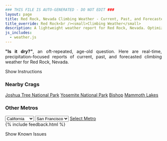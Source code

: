 ```yaml
---
### THIS FILE IS AUTO-GENERATED - DO NOT EDIT ###
layout: page
title: Red Rock, Nevada Climbing Weather - Current, Past, and Forecasted Report
title_override: Red Rock<br /><small>Climbing Weather</small>
description: A lightweight weather report for Red Rock, Nevada. Optimized for slow internet connections.
js_includes:
  - weather.js
---
```


<section class="measure center lh-copy f5-ns f6 ph2 mv4" style="text-align: justify;">
<strong>"Is it dry?"</strong>, an oft-repeated, age-old question. Here are real-time,
precipitation-focused reports of current, past, and forecasted climbing weather for Red Rock, Nevada.
</section>

<p id="settings-toggle" class="mw5 b center tc hover-light-red black-70 pointer">Show Instructions</p>
<section id="settings" class="overflow-hidden" style="display:none;">
    <div class="mv2 ph2 center">
        <div class="fn f6 tc pv2">
            <p class="measure lh-copy center"><strong>Show/hide hourly forecasts</strong> by clicking the desired day.</p>
            <hr class="mw5 p0 mv2 o-60 b0 bt b--light-red light-red bg-light-red">
            <p class="measure lh-copy center"><strong>Current and Past conditions</strong> are measured by the nearest weather station. <strong>Forecast conditions</strong> are calculated and polled separately.</p>
            <hr class="mw5 p0 mv2 o-60 b0 bt b--light-red light-red bg-light-red">
            <p class="measure lh-copy center"><strong>Having issues?</strong> Try <a id="clear-cache" class="no-underline relative fancy-link light-red hover-light-red" href="#">clearing the local cache</a>.</p>
            <hr class="mw5 p0 mv2 o-60 b0 bt b--light-red light-red bg-light-red">
            <p class="measure lh-copy center">Weather data sourced from <a class="no-underline fancy-link relative light-red" target="_blank" href="https://www.weather.gov/documentation/services-web-api">weather.gov</a>.</p>
        </div>
    </div>
</section>
<section id="weather" data-crag="red-rock-nevada" class="mv4-ns mv3 ph2 center"></section>
<section id="nearby" class="tc lh-copy">
  <h3>Nearby Crags</h3>
<a class="nowrap no-underline fancy-link relative light-red mh3" href="/crags/joshua-tree-national-park-california-weather.html">Joshua Tree National Park</a>
<a class="nowrap no-underline fancy-link relative light-red mh3" href="/crags/yosemite-national-park-california-weather.html">Yosemite National Park</a>
<a class="nowrap no-underline fancy-link relative light-red mh3" href="/crags/bishop-california-weather.html">Bishop</a>
<a class="nowrap no-underline fancy-link relative light-red mh3" href="/crags/mammoth-lakes-california-weather.html">Mammoth Lakes</a>
</section>
<section id="nearby" class="tc lh-copy">
  <h3>Other Metros</h3>
  <select class="ma1 bg-near-white pa2" id="stateSel">
    <option value="Texas">Texas</option>
    <option value="Washington">Washington</option>
    <option value="Colorado">Colorado</option>
    <option value="Tennessee">Tennessee</option>
    <option value="Utah">Utah</option>
    <option value="California" selected>California</option>
  </select>
  <select class="ma1 bg-near-white pa2" id="citySel">
    <option value="San Francisco" selected>San Francisco</option>
    <option value="Los Angeles">Los Angeles</option>
  </select>
  <a id="selectMetro" class="f6 link dim ph3 pv2 ma1 dib white bg-light-red" href="/crags/san-francisco-california-weather.html">Select Metro</a>
  <script>
    var states = [];
    states["Texas"] = "Austin"
    states["Washington"] = "Seattle"
    states["Colorado"] = "Denver"
    states["Tennessee"] = "Nashville"
    states["Utah"] = "Salt Lake City"
    states["California"] = "San Francisco|Los Angeles"
  </script>
</section>
{% include feedback.html %}
<p id="issues-toggle" class="mw5 b center tc hover-light-red black-70 pointer">Show Known Issues</p>
<section id="issues" class="overflow-hidden tc f6">
</section>

<script>
  var weekly_VEF_111_97 = {"updated":"2022-03-09T20:44:38+00:00","units":"us","forecastGenerator":"BaselineForecastGenerator","generatedAt":"2022-03-10T08:38:06+00:00","updateTime":"2022-03-09T20:44:38+00:00","validTimes":"2022-03-09T14:00:00+00:00/P8DT6H","elevation":{"unitCode":"wmoUnit:m","value":1157.9352},"periods":[{"number":1,"name":"Overnight","startTime":"2022-03-10T00:00:00-08:00","endTime":"2022-03-10T06:00:00-08:00","isDaytime":false,"temperature":36,"temperatureUnit":"F","temperatureTrend":"rising","windSpeed":"9 mph","windDirection":"NW","icon":"https://api.weather.gov/icons/land/night/snow,20?size=medium","shortForecast":"Slight Chance Rain And Snow Showers","detailedForecast":"A slight chance of rain and snow showers after 4am. Partly cloudy. Low around 36, with temperatures rising to around 39 overnight. Northwest wind around 9 mph. Chance of precipitation is 20%."},{"number":2,"name":"Thursday","startTime":"2022-03-10T06:00:00-08:00","endTime":"2022-03-10T18:00:00-08:00","isDaytime":true,"temperature":50,"temperatureUnit":"F","temperatureTrend":"falling","windSpeed":"9 to 23 mph","windDirection":"NNW","icon":"https://api.weather.gov/icons/land/day/snow,20/wind_sct?size=medium","shortForecast":"Slight Chance Rain And Snow Showers then Mostly Sunny","detailedForecast":"A slight chance of rain and snow showers before 9am. Mostly sunny. High near 50, with temperatures falling to around 44 in the afternoon. North northwest wind 9 to 23 mph, with gusts as high as 35 mph. Chance of precipitation is 20%."},{"number":3,"name":"Thursday Night","startTime":"2022-03-10T18:00:00-08:00","endTime":"2022-03-11T06:00:00-08:00","isDaytime":false,"temperature":29,"temperatureUnit":"F","temperatureTrend":null,"windSpeed":"13 to 21 mph","windDirection":"N","icon":"https://api.weather.gov/icons/land/night/wind_few?size=medium","shortForecast":"Mostly Clear","detailedForecast":"Mostly clear, with a low around 29. North wind 13 to 21 mph, with gusts as high as 31 mph."},{"number":4,"name":"Friday","startTime":"2022-03-11T06:00:00-08:00","endTime":"2022-03-11T18:00:00-08:00","isDaytime":true,"temperature":58,"temperatureUnit":"F","temperatureTrend":null,"windSpeed":"6 to 9 mph","windDirection":"NE","icon":"https://api.weather.gov/icons/land/day/skc?size=medium","shortForecast":"Sunny","detailedForecast":"Sunny, with a high near 58. Northeast wind 6 to 9 mph."},{"number":5,"name":"Friday Night","startTime":"2022-03-11T18:00:00-08:00","endTime":"2022-03-12T06:00:00-08:00","isDaytime":false,"temperature":36,"temperatureUnit":"F","temperatureTrend":null,"windSpeed":"7 mph","windDirection":"N","icon":"https://api.weather.gov/icons/land/night/skc?size=medium","shortForecast":"Clear","detailedForecast":"Clear, with a low around 36. North wind around 7 mph."},{"number":6,"name":"Saturday","startTime":"2022-03-12T06:00:00-08:00","endTime":"2022-03-12T18:00:00-08:00","isDaytime":true,"temperature":65,"temperatureUnit":"F","temperatureTrend":null,"windSpeed":"8 mph","windDirection":"ESE","icon":"https://api.weather.gov/icons/land/day/few?size=medium","shortForecast":"Sunny","detailedForecast":"Sunny, with a high near 65."},{"number":7,"name":"Saturday Night","startTime":"2022-03-12T18:00:00-08:00","endTime":"2022-03-13T06:00:00-07:00","isDaytime":false,"temperature":40,"temperatureUnit":"F","temperatureTrend":null,"windSpeed":"7 mph","windDirection":"WSW","icon":"https://api.weather.gov/icons/land/night/few?size=medium","shortForecast":"Mostly Clear","detailedForecast":"Mostly clear, with a low around 40."},{"number":8,"name":"Sunday","startTime":"2022-03-13T06:00:00-07:00","endTime":"2022-03-13T18:00:00-07:00","isDaytime":true,"temperature":69,"temperatureUnit":"F","temperatureTrend":null,"windSpeed":"6 to 10 mph","windDirection":"WSW","icon":"https://api.weather.gov/icons/land/day/few?size=medium","shortForecast":"Sunny","detailedForecast":"Sunny, with a high near 69."},{"number":9,"name":"Sunday Night","startTime":"2022-03-13T18:00:00-07:00","endTime":"2022-03-14T06:00:00-07:00","isDaytime":false,"temperature":43,"temperatureUnit":"F","temperatureTrend":null,"windSpeed":"7 to 10 mph","windDirection":"NW","icon":"https://api.weather.gov/icons/land/night/few?size=medium","shortForecast":"Mostly Clear","detailedForecast":"Mostly clear, with a low around 43."},{"number":10,"name":"Monday","startTime":"2022-03-14T06:00:00-07:00","endTime":"2022-03-14T18:00:00-07:00","isDaytime":true,"temperature":71,"temperatureUnit":"F","temperatureTrend":null,"windSpeed":"6 to 9 mph","windDirection":"E","icon":"https://api.weather.gov/icons/land/day/few?size=medium","shortForecast":"Sunny","detailedForecast":"Sunny, with a high near 71."},{"number":11,"name":"Monday Night","startTime":"2022-03-14T18:00:00-07:00","endTime":"2022-03-15T06:00:00-07:00","isDaytime":false,"temperature":46,"temperatureUnit":"F","temperatureTrend":null,"windSpeed":"8 mph","windDirection":"SW","icon":"https://api.weather.gov/icons/land/night/few?size=medium","shortForecast":"Mostly Clear","detailedForecast":"Mostly clear, with a low around 46."},{"number":12,"name":"Tuesday","startTime":"2022-03-15T06:00:00-07:00","endTime":"2022-03-15T18:00:00-07:00","isDaytime":true,"temperature":74,"temperatureUnit":"F","temperatureTrend":null,"windSpeed":"8 to 15 mph","windDirection":"SSW","icon":"https://api.weather.gov/icons/land/day/sct?size=medium","shortForecast":"Mostly Sunny","detailedForecast":"Mostly sunny, with a high near 74."},{"number":13,"name":"Tuesday Night","startTime":"2022-03-15T18:00:00-07:00","endTime":"2022-03-16T06:00:00-07:00","isDaytime":false,"temperature":47,"temperatureUnit":"F","temperatureTrend":null,"windSpeed":"12 to 15 mph","windDirection":"W","icon":"https://api.weather.gov/icons/land/night/sct?size=medium","shortForecast":"Partly Cloudy","detailedForecast":"Partly cloudy, with a low around 47."},{"number":14,"name":"Wednesday","startTime":"2022-03-16T06:00:00-07:00","endTime":"2022-03-16T18:00:00-07:00","isDaytime":true,"temperature":66,"temperatureUnit":"F","temperatureTrend":null,"windSpeed":"12 to 15 mph","windDirection":"NNW","icon":"https://api.weather.gov/icons/land/day/sct?size=medium","shortForecast":"Mostly Sunny","detailedForecast":"Mostly sunny, with a high near 66."}]}
  var hourly_VEF_111_97 = {"@context":["https://geojson.org/geojson-ld/geojson-context.jsonld",{"@version":"1.1","wx":"https://api.weather.gov/ontology#","geo":"http://www.opengis.net/ont/geosparql#","unit":"http://codes.wmo.int/common/unit/","@vocab":"https://api.weather.gov/ontology#"}],"type":"Feature","geometry":{"type":"Polygon","coordinates":[[[-115.4470583,36.1448651],[-115.4428925,36.1227241],[-115.4154787,36.1260863],[-115.4196391,36.1482276],[-115.4470583,36.1448651]]]},"properties":{"updated":"2022-03-09T20:44:38+00:00","units":"us","forecastGenerator":"HourlyForecastGenerator","generatedAt":"2022-03-10T08:38:07+00:00","updateTime":"2022-03-09T20:44:38+00:00","validTimes":"2022-03-09T14:00:00+00:00/P8DT6H","elevation":{"unitCode":"wmoUnit:m","value":1157.9352},"periods":[{"number":1,"name":"","startTime":"2022-03-10T00:00:00-08:00","endTime":"2022-03-10T01:00:00-08:00","isDaytime":false,"temperature":45,"temperatureUnit":"F","temperatureTrend":null,"windSpeed":"9 mph","windDirection":"NNW","icon":"https://api.weather.gov/icons/land/night/sct?size=small","shortForecast":"Partly Cloudy","detailedForecast":""},{"number":2,"name":"","startTime":"2022-03-10T01:00:00-08:00","endTime":"2022-03-10T02:00:00-08:00","isDaytime":false,"temperature":43,"temperatureUnit":"F","temperatureTrend":null,"windSpeed":"7 mph","windDirection":"WNW","icon":"https://api.weather.gov/icons/land/night/sct?size=small","shortForecast":"Partly Cloudy","detailedForecast":""},{"number":3,"name":"","startTime":"2022-03-10T02:00:00-08:00","endTime":"2022-03-10T03:00:00-08:00","isDaytime":false,"temperature":41,"temperatureUnit":"F","temperatureTrend":null,"windSpeed":"8 mph","windDirection":"W","icon":"https://api.weather.gov/icons/land/night/sct?size=small","shortForecast":"Partly Cloudy","detailedForecast":""},{"number":4,"name":"","startTime":"2022-03-10T03:00:00-08:00","endTime":"2022-03-10T04:00:00-08:00","isDaytime":false,"temperature":41,"temperatureUnit":"F","temperatureTrend":null,"windSpeed":"8 mph","windDirection":"WNW","icon":"https://api.weather.gov/icons/land/night/sct?size=small","shortForecast":"Partly Cloudy","detailedForecast":""},{"number":5,"name":"","startTime":"2022-03-10T04:00:00-08:00","endTime":"2022-03-10T05:00:00-08:00","isDaytime":false,"temperature":39,"temperatureUnit":"F","temperatureTrend":null,"windSpeed":"8 mph","windDirection":"NNW","icon":"https://api.weather.gov/icons/land/night/snow,20?size=small","shortForecast":"Slight Chance Rain And Snow Showers","detailedForecast":""},{"number":6,"name":"","startTime":"2022-03-10T05:00:00-08:00","endTime":"2022-03-10T06:00:00-08:00","isDaytime":false,"temperature":39,"temperatureUnit":"F","temperatureTrend":null,"windSpeed":"9 mph","windDirection":"NNW","icon":"https://api.weather.gov/icons/land/night/snow,20?size=small","shortForecast":"Slight Chance Rain And Snow Showers","detailedForecast":""},{"number":7,"name":"","startTime":"2022-03-10T06:00:00-08:00","endTime":"2022-03-10T07:00:00-08:00","isDaytime":true,"temperature":38,"temperatureUnit":"F","temperatureTrend":null,"windSpeed":"9 mph","windDirection":"N","icon":"https://api.weather.gov/icons/land/day/snow,20?size=small","shortForecast":"Slight Chance Rain And Snow Showers","detailedForecast":""},{"number":8,"name":"","startTime":"2022-03-10T07:00:00-08:00","endTime":"2022-03-10T08:00:00-08:00","isDaytime":true,"temperature":39,"temperatureUnit":"F","temperatureTrend":null,"windSpeed":"15 mph","windDirection":"NNW","icon":"https://api.weather.gov/icons/land/day/snow?size=small","shortForecast":"Slight Chance Snow Showers","detailedForecast":""},{"number":9,"name":"","startTime":"2022-03-10T08:00:00-08:00","endTime":"2022-03-10T09:00:00-08:00","isDaytime":true,"temperature":45,"temperatureUnit":"F","temperatureTrend":null,"windSpeed":"15 mph","windDirection":"NW","icon":"https://api.weather.gov/icons/land/day/snow?size=small","shortForecast":"Slight Chance Snow Showers","detailedForecast":""},{"number":10,"name":"","startTime":"2022-03-10T09:00:00-08:00","endTime":"2022-03-10T10:00:00-08:00","isDaytime":true,"temperature":48,"temperatureUnit":"F","temperatureTrend":null,"windSpeed":"22 mph","windDirection":"NNW","icon":"https://api.weather.gov/icons/land/day/wind_sct?size=small","shortForecast":"Mostly Sunny","detailedForecast":""},{"number":11,"name":"","startTime":"2022-03-10T10:00:00-08:00","endTime":"2022-03-10T11:00:00-08:00","isDaytime":true,"temperature":46,"temperatureUnit":"F","temperatureTrend":null,"windSpeed":"23 mph","windDirection":"N","icon":"https://api.weather.gov/icons/land/day/wind_sct?size=small","shortForecast":"Mostly Sunny","detailedForecast":""},{"number":12,"name":"","startTime":"2022-03-10T11:00:00-08:00","endTime":"2022-03-10T12:00:00-08:00","isDaytime":true,"temperature":48,"temperatureUnit":"F","temperatureTrend":null,"windSpeed":"22 mph","windDirection":"N","icon":"https://api.weather.gov/icons/land/day/wind_sct?size=small","shortForecast":"Mostly Sunny","detailedForecast":""},{"number":13,"name":"","startTime":"2022-03-10T12:00:00-08:00","endTime":"2022-03-10T13:00:00-08:00","isDaytime":true,"temperature":48,"temperatureUnit":"F","temperatureTrend":null,"windSpeed":"23 mph","windDirection":"N","icon":"https://api.weather.gov/icons/land/day/wind_sct?size=small","shortForecast":"Mostly Sunny","detailedForecast":""},{"number":14,"name":"","startTime":"2022-03-10T13:00:00-08:00","endTime":"2022-03-10T14:00:00-08:00","isDaytime":true,"temperature":47,"temperatureUnit":"F","temperatureTrend":null,"windSpeed":"22 mph","windDirection":"N","icon":"https://api.weather.gov/icons/land/day/wind_few?size=small","shortForecast":"Sunny","detailedForecast":""},{"number":15,"name":"","startTime":"2022-03-10T14:00:00-08:00","endTime":"2022-03-10T15:00:00-08:00","isDaytime":true,"temperature":48,"temperatureUnit":"F","temperatureTrend":null,"windSpeed":"22 mph","windDirection":"N","icon":"https://api.weather.gov/icons/land/day/wind_few?size=small","shortForecast":"Sunny","detailedForecast":""},{"number":16,"name":"","startTime":"2022-03-10T15:00:00-08:00","endTime":"2022-03-10T16:00:00-08:00","isDaytime":true,"temperature":47,"temperatureUnit":"F","temperatureTrend":null,"windSpeed":"22 mph","windDirection":"N","icon":"https://api.weather.gov/icons/land/day/wind_few?size=small","shortForecast":"Sunny","detailedForecast":""},{"number":17,"name":"","startTime":"2022-03-10T16:00:00-08:00","endTime":"2022-03-10T17:00:00-08:00","isDaytime":true,"temperature":46,"temperatureUnit":"F","temperatureTrend":null,"windSpeed":"23 mph","windDirection":"N","icon":"https://api.weather.gov/icons/land/day/wind_few?size=small","shortForecast":"Sunny","detailedForecast":""},{"number":18,"name":"","startTime":"2022-03-10T17:00:00-08:00","endTime":"2022-03-10T18:00:00-08:00","isDaytime":true,"temperature":44,"temperatureUnit":"F","temperatureTrend":null,"windSpeed":"22 mph","windDirection":"N","icon":"https://api.weather.gov/icons/land/day/wind_few?size=small","shortForecast":"Sunny","detailedForecast":""},{"number":19,"name":"","startTime":"2022-03-10T18:00:00-08:00","endTime":"2022-03-10T19:00:00-08:00","isDaytime":false,"temperature":39,"temperatureUnit":"F","temperatureTrend":null,"windSpeed":"21 mph","windDirection":"N","icon":"https://api.weather.gov/icons/land/night/wind_few?size=small","shortForecast":"Mostly Clear","detailedForecast":""},{"number":20,"name":"","startTime":"2022-03-10T19:00:00-08:00","endTime":"2022-03-10T20:00:00-08:00","isDaytime":false,"temperature":37,"temperatureUnit":"F","temperatureTrend":null,"windSpeed":"20 mph","windDirection":"N","icon":"https://api.weather.gov/icons/land/night/few?size=small","shortForecast":"Mostly Clear","detailedForecast":""},{"number":21,"name":"","startTime":"2022-03-10T20:00:00-08:00","endTime":"2022-03-10T21:00:00-08:00","isDaytime":false,"temperature":36,"temperatureUnit":"F","temperatureTrend":null,"windSpeed":"18 mph","windDirection":"N","icon":"https://api.weather.gov/icons/land/night/few?size=small","shortForecast":"Mostly Clear","detailedForecast":""},{"number":22,"name":"","startTime":"2022-03-10T21:00:00-08:00","endTime":"2022-03-10T22:00:00-08:00","isDaytime":false,"temperature":35,"temperatureUnit":"F","temperatureTrend":null,"windSpeed":"17 mph","windDirection":"N","icon":"https://api.weather.gov/icons/land/night/skc?size=small","shortForecast":"Clear","detailedForecast":""},{"number":23,"name":"","startTime":"2022-03-10T22:00:00-08:00","endTime":"2022-03-10T23:00:00-08:00","isDaytime":false,"temperature":34,"temperatureUnit":"F","temperatureTrend":null,"windSpeed":"16 mph","windDirection":"N","icon":"https://api.weather.gov/icons/land/night/skc?size=small","shortForecast":"Clear","detailedForecast":""},{"number":24,"name":"","startTime":"2022-03-10T23:00:00-08:00","endTime":"2022-03-11T00:00:00-08:00","isDaytime":false,"temperature":33,"temperatureUnit":"F","temperatureTrend":null,"windSpeed":"15 mph","windDirection":"N","icon":"https://api.weather.gov/icons/land/night/skc?size=small","shortForecast":"Clear","detailedForecast":""},{"number":25,"name":"","startTime":"2022-03-11T00:00:00-08:00","endTime":"2022-03-11T01:00:00-08:00","isDaytime":false,"temperature":33,"temperatureUnit":"F","temperatureTrend":null,"windSpeed":"14 mph","windDirection":"N","icon":"https://api.weather.gov/icons/land/night/skc?size=small","shortForecast":"Clear","detailedForecast":""},{"number":26,"name":"","startTime":"2022-03-11T01:00:00-08:00","endTime":"2022-03-11T02:00:00-08:00","isDaytime":false,"temperature":32,"temperatureUnit":"F","temperatureTrend":null,"windSpeed":"14 mph","windDirection":"N","icon":"https://api.weather.gov/icons/land/night/skc?size=small","shortForecast":"Clear","detailedForecast":""},{"number":27,"name":"","startTime":"2022-03-11T02:00:00-08:00","endTime":"2022-03-11T03:00:00-08:00","isDaytime":false,"temperature":31,"temperatureUnit":"F","temperatureTrend":null,"windSpeed":"15 mph","windDirection":"N","icon":"https://api.weather.gov/icons/land/night/skc?size=small","shortForecast":"Clear","detailedForecast":""},{"number":28,"name":"","startTime":"2022-03-11T03:00:00-08:00","endTime":"2022-03-11T04:00:00-08:00","isDaytime":false,"temperature":31,"temperatureUnit":"F","temperatureTrend":null,"windSpeed":"16 mph","windDirection":"N","icon":"https://api.weather.gov/icons/land/night/skc?size=small","shortForecast":"Clear","detailedForecast":""},{"number":29,"name":"","startTime":"2022-03-11T04:00:00-08:00","endTime":"2022-03-11T05:00:00-08:00","isDaytime":false,"temperature":31,"temperatureUnit":"F","temperatureTrend":null,"windSpeed":"16 mph","windDirection":"N","icon":"https://api.weather.gov/icons/land/night/few?size=small","shortForecast":"Mostly Clear","detailedForecast":""},{"number":30,"name":"","startTime":"2022-03-11T05:00:00-08:00","endTime":"2022-03-11T06:00:00-08:00","isDaytime":false,"temperature":30,"temperatureUnit":"F","temperatureTrend":null,"windSpeed":"13 mph","windDirection":"N","icon":"https://api.weather.gov/icons/land/night/skc?size=small","shortForecast":"Clear","detailedForecast":""},{"number":31,"name":"","startTime":"2022-03-11T06:00:00-08:00","endTime":"2022-03-11T07:00:00-08:00","isDaytime":true,"temperature":30,"temperatureUnit":"F","temperatureTrend":null,"windSpeed":"9 mph","windDirection":"NNE","icon":"https://api.weather.gov/icons/land/day/skc?size=small","shortForecast":"Sunny","detailedForecast":""},{"number":32,"name":"","startTime":"2022-03-11T07:00:00-08:00","endTime":"2022-03-11T08:00:00-08:00","isDaytime":true,"temperature":32,"temperatureUnit":"F","temperatureTrend":null,"windSpeed":"6 mph","windDirection":"NNE","icon":"https://api.weather.gov/icons/land/day/skc?size=small","shortForecast":"Sunny","detailedForecast":""},{"number":33,"name":"","startTime":"2022-03-11T08:00:00-08:00","endTime":"2022-03-11T09:00:00-08:00","isDaytime":true,"temperature":37,"temperatureUnit":"F","temperatureTrend":null,"windSpeed":"6 mph","windDirection":"NNE","icon":"https://api.weather.gov/icons/land/day/skc?size=small","shortForecast":"Sunny","detailedForecast":""},{"number":34,"name":"","startTime":"2022-03-11T09:00:00-08:00","endTime":"2022-03-11T10:00:00-08:00","isDaytime":true,"temperature":43,"temperatureUnit":"F","temperatureTrend":null,"windSpeed":"7 mph","windDirection":"NE","icon":"https://api.weather.gov/icons/land/day/skc?size=small","shortForecast":"Sunny","detailedForecast":""},{"number":35,"name":"","startTime":"2022-03-11T10:00:00-08:00","endTime":"2022-03-11T11:00:00-08:00","isDaytime":true,"temperature":49,"temperatureUnit":"F","temperatureTrend":null,"windSpeed":"8 mph","windDirection":"NE","icon":"https://api.weather.gov/icons/land/day/skc?size=small","shortForecast":"Sunny","detailedForecast":""},{"number":36,"name":"","startTime":"2022-03-11T11:00:00-08:00","endTime":"2022-03-11T12:00:00-08:00","isDaytime":true,"temperature":52,"temperatureUnit":"F","temperatureTrend":null,"windSpeed":"9 mph","windDirection":"NE","icon":"https://api.weather.gov/icons/land/day/skc?size=small","shortForecast":"Sunny","detailedForecast":""},{"number":37,"name":"","startTime":"2022-03-11T12:00:00-08:00","endTime":"2022-03-11T13:00:00-08:00","isDaytime":true,"temperature":54,"temperatureUnit":"F","temperatureTrend":null,"windSpeed":"9 mph","windDirection":"NE","icon":"https://api.weather.gov/icons/land/day/skc?size=small","shortForecast":"Sunny","detailedForecast":""},{"number":38,"name":"","startTime":"2022-03-11T13:00:00-08:00","endTime":"2022-03-11T14:00:00-08:00","isDaytime":true,"temperature":55,"temperatureUnit":"F","temperatureTrend":null,"windSpeed":"9 mph","windDirection":"NE","icon":"https://api.weather.gov/icons/land/day/skc?size=small","shortForecast":"Sunny","detailedForecast":""},{"number":39,"name":"","startTime":"2022-03-11T14:00:00-08:00","endTime":"2022-03-11T15:00:00-08:00","isDaytime":true,"temperature":57,"temperatureUnit":"F","temperatureTrend":null,"windSpeed":"8 mph","windDirection":"NE","icon":"https://api.weather.gov/icons/land/day/skc?size=small","shortForecast":"Sunny","detailedForecast":""},{"number":40,"name":"","startTime":"2022-03-11T15:00:00-08:00","endTime":"2022-03-11T16:00:00-08:00","isDaytime":true,"temperature":58,"temperatureUnit":"F","temperatureTrend":null,"windSpeed":"8 mph","windDirection":"NE","icon":"https://api.weather.gov/icons/land/day/skc?size=small","shortForecast":"Sunny","detailedForecast":""},{"number":41,"name":"","startTime":"2022-03-11T16:00:00-08:00","endTime":"2022-03-11T17:00:00-08:00","isDaytime":true,"temperature":57,"temperatureUnit":"F","temperatureTrend":null,"windSpeed":"7 mph","windDirection":"NE","icon":"https://api.weather.gov/icons/land/day/skc?size=small","shortForecast":"Sunny","detailedForecast":""},{"number":42,"name":"","startTime":"2022-03-11T17:00:00-08:00","endTime":"2022-03-11T18:00:00-08:00","isDaytime":true,"temperature":54,"temperatureUnit":"F","temperatureTrend":null,"windSpeed":"7 mph","windDirection":"NE","icon":"https://api.weather.gov/icons/land/day/skc?size=small","shortForecast":"Sunny","detailedForecast":""},{"number":43,"name":"","startTime":"2022-03-11T18:00:00-08:00","endTime":"2022-03-11T19:00:00-08:00","isDaytime":false,"temperature":49,"temperatureUnit":"F","temperatureTrend":null,"windSpeed":"7 mph","windDirection":"NNE","icon":"https://api.weather.gov/icons/land/night/skc?size=small","shortForecast":"Clear","detailedForecast":""},{"number":44,"name":"","startTime":"2022-03-11T19:00:00-08:00","endTime":"2022-03-11T20:00:00-08:00","isDaytime":false,"temperature":45,"temperatureUnit":"F","temperatureTrend":null,"windSpeed":"7 mph","windDirection":"N","icon":"https://api.weather.gov/icons/land/night/skc?size=small","shortForecast":"Clear","detailedForecast":""},{"number":45,"name":"","startTime":"2022-03-11T20:00:00-08:00","endTime":"2022-03-11T21:00:00-08:00","isDaytime":false,"temperature":43,"temperatureUnit":"F","temperatureTrend":null,"windSpeed":"7 mph","windDirection":"N","icon":"https://api.weather.gov/icons/land/night/skc?size=small","shortForecast":"Clear","detailedForecast":""},{"number":46,"name":"","startTime":"2022-03-11T21:00:00-08:00","endTime":"2022-03-11T22:00:00-08:00","isDaytime":false,"temperature":42,"temperatureUnit":"F","temperatureTrend":null,"windSpeed":"7 mph","windDirection":"NNW","icon":"https://api.weather.gov/icons/land/night/skc?size=small","shortForecast":"Clear","detailedForecast":""},{"number":47,"name":"","startTime":"2022-03-11T22:00:00-08:00","endTime":"2022-03-11T23:00:00-08:00","isDaytime":false,"temperature":42,"temperatureUnit":"F","temperatureTrend":null,"windSpeed":"7 mph","windDirection":"NNW","icon":"https://api.weather.gov/icons/land/night/skc?size=small","shortForecast":"Clear","detailedForecast":""},{"number":48,"name":"","startTime":"2022-03-11T23:00:00-08:00","endTime":"2022-03-12T00:00:00-08:00","isDaytime":false,"temperature":41,"temperatureUnit":"F","temperatureTrend":null,"windSpeed":"7 mph","windDirection":"NNW","icon":"https://api.weather.gov/icons/land/night/skc?size=small","shortForecast":"Clear","detailedForecast":""},{"number":49,"name":"","startTime":"2022-03-12T00:00:00-08:00","endTime":"2022-03-12T01:00:00-08:00","isDaytime":false,"temperature":41,"temperatureUnit":"F","temperatureTrend":null,"windSpeed":"7 mph","windDirection":"NNW","icon":"https://api.weather.gov/icons/land/night/skc?size=small","shortForecast":"Clear","detailedForecast":""},{"number":50,"name":"","startTime":"2022-03-12T01:00:00-08:00","endTime":"2022-03-12T02:00:00-08:00","isDaytime":false,"temperature":40,"temperatureUnit":"F","temperatureTrend":null,"windSpeed":"7 mph","windDirection":"NNW","icon":"https://api.weather.gov/icons/land/night/skc?size=small","shortForecast":"Clear","detailedForecast":""},{"number":51,"name":"","startTime":"2022-03-12T02:00:00-08:00","endTime":"2022-03-12T03:00:00-08:00","isDaytime":false,"temperature":39,"temperatureUnit":"F","temperatureTrend":null,"windSpeed":"7 mph","windDirection":"NNW","icon":"https://api.weather.gov/icons/land/night/skc?size=small","shortForecast":"Clear","detailedForecast":""},{"number":52,"name":"","startTime":"2022-03-12T03:00:00-08:00","endTime":"2022-03-12T04:00:00-08:00","isDaytime":false,"temperature":38,"temperatureUnit":"F","temperatureTrend":null,"windSpeed":"6 mph","windDirection":"NNW","icon":"https://api.weather.gov/icons/land/night/skc?size=small","shortForecast":"Clear","detailedForecast":""},{"number":53,"name":"","startTime":"2022-03-12T04:00:00-08:00","endTime":"2022-03-12T05:00:00-08:00","isDaytime":false,"temperature":38,"temperatureUnit":"F","temperatureTrend":null,"windSpeed":"6 mph","windDirection":"NNW","icon":"https://api.weather.gov/icons/land/night/skc?size=small","shortForecast":"Clear","detailedForecast":""},{"number":54,"name":"","startTime":"2022-03-12T05:00:00-08:00","endTime":"2022-03-12T06:00:00-08:00","isDaytime":false,"temperature":38,"temperatureUnit":"F","temperatureTrend":null,"windSpeed":"6 mph","windDirection":"NNW","icon":"https://api.weather.gov/icons/land/night/few?size=small","shortForecast":"Mostly Clear","detailedForecast":""},{"number":55,"name":"","startTime":"2022-03-12T06:00:00-08:00","endTime":"2022-03-12T07:00:00-08:00","isDaytime":true,"temperature":38,"temperatureUnit":"F","temperatureTrend":null,"windSpeed":"6 mph","windDirection":"N","icon":"https://api.weather.gov/icons/land/day/few?size=small","shortForecast":"Sunny","detailedForecast":""},{"number":56,"name":"","startTime":"2022-03-12T07:00:00-08:00","endTime":"2022-03-12T08:00:00-08:00","isDaytime":true,"temperature":40,"temperatureUnit":"F","temperatureTrend":null,"windSpeed":"6 mph","windDirection":"N","icon":"https://api.weather.gov/icons/land/day/few?size=small","shortForecast":"Sunny","detailedForecast":""},{"number":57,"name":"","startTime":"2022-03-12T08:00:00-08:00","endTime":"2022-03-12T09:00:00-08:00","isDaytime":true,"temperature":45,"temperatureUnit":"F","temperatureTrend":null,"windSpeed":"7 mph","windDirection":"NNE","icon":"https://api.weather.gov/icons/land/day/few?size=small","shortForecast":"Sunny","detailedForecast":""},{"number":58,"name":"","startTime":"2022-03-12T09:00:00-08:00","endTime":"2022-03-12T10:00:00-08:00","isDaytime":true,"temperature":51,"temperatureUnit":"F","temperatureTrend":null,"windSpeed":"7 mph","windDirection":"ENE","icon":"https://api.weather.gov/icons/land/day/few?size=small","shortForecast":"Sunny","detailedForecast":""},{"number":59,"name":"","startTime":"2022-03-12T10:00:00-08:00","endTime":"2022-03-12T11:00:00-08:00","isDaytime":true,"temperature":57,"temperatureUnit":"F","temperatureTrend":null,"windSpeed":"8 mph","windDirection":"E","icon":"https://api.weather.gov/icons/land/day/skc?size=small","shortForecast":"Sunny","detailedForecast":""},{"number":60,"name":"","startTime":"2022-03-12T11:00:00-08:00","endTime":"2022-03-12T12:00:00-08:00","isDaytime":true,"temperature":60,"temperatureUnit":"F","temperatureTrend":null,"windSpeed":"8 mph","windDirection":"E","icon":"https://api.weather.gov/icons/land/day/skc?size=small","shortForecast":"Sunny","detailedForecast":""},{"number":61,"name":"","startTime":"2022-03-12T12:00:00-08:00","endTime":"2022-03-12T13:00:00-08:00","isDaytime":true,"temperature":62,"temperatureUnit":"F","temperatureTrend":null,"windSpeed":"8 mph","windDirection":"ESE","icon":"https://api.weather.gov/icons/land/day/skc?size=small","shortForecast":"Sunny","detailedForecast":""},{"number":62,"name":"","startTime":"2022-03-12T13:00:00-08:00","endTime":"2022-03-12T14:00:00-08:00","isDaytime":true,"temperature":63,"temperatureUnit":"F","temperatureTrend":null,"windSpeed":"8 mph","windDirection":"SE","icon":"https://api.weather.gov/icons/land/day/skc?size=small","shortForecast":"Sunny","detailedForecast":""},{"number":63,"name":"","startTime":"2022-03-12T14:00:00-08:00","endTime":"2022-03-12T15:00:00-08:00","isDaytime":true,"temperature":64,"temperatureUnit":"F","temperatureTrend":null,"windSpeed":"8 mph","windDirection":"SE","icon":"https://api.weather.gov/icons/land/day/few?size=small","shortForecast":"Sunny","detailedForecast":""},{"number":64,"name":"","startTime":"2022-03-12T15:00:00-08:00","endTime":"2022-03-12T16:00:00-08:00","isDaytime":true,"temperature":64,"temperatureUnit":"F","temperatureTrend":null,"windSpeed":"8 mph","windDirection":"SSE","icon":"https://api.weather.gov/icons/land/day/few?size=small","shortForecast":"Sunny","detailedForecast":""},{"number":65,"name":"","startTime":"2022-03-12T16:00:00-08:00","endTime":"2022-03-12T17:00:00-08:00","isDaytime":true,"temperature":63,"temperatureUnit":"F","temperatureTrend":null,"windSpeed":"8 mph","windDirection":"S","icon":"https://api.weather.gov/icons/land/day/few?size=small","shortForecast":"Sunny","detailedForecast":""},{"number":66,"name":"","startTime":"2022-03-12T17:00:00-08:00","endTime":"2022-03-12T18:00:00-08:00","isDaytime":true,"temperature":59,"temperatureUnit":"F","temperatureTrend":null,"windSpeed":"7 mph","windDirection":"S","icon":"https://api.weather.gov/icons/land/day/few?size=small","shortForecast":"Sunny","detailedForecast":""},{"number":67,"name":"","startTime":"2022-03-12T18:00:00-08:00","endTime":"2022-03-12T19:00:00-08:00","isDaytime":false,"temperature":55,"temperatureUnit":"F","temperatureTrend":null,"windSpeed":"7 mph","windDirection":"SW","icon":"https://api.weather.gov/icons/land/night/few?size=small","shortForecast":"Mostly Clear","detailedForecast":""},{"number":68,"name":"","startTime":"2022-03-12T19:00:00-08:00","endTime":"2022-03-12T20:00:00-08:00","isDaytime":false,"temperature":51,"temperatureUnit":"F","temperatureTrend":null,"windSpeed":"6 mph","windDirection":"SW","icon":"https://api.weather.gov/icons/land/night/few?size=small","shortForecast":"Mostly Clear","detailedForecast":""},{"number":69,"name":"","startTime":"2022-03-12T20:00:00-08:00","endTime":"2022-03-12T21:00:00-08:00","isDaytime":false,"temperature":49,"temperatureUnit":"F","temperatureTrend":null,"windSpeed":"6 mph","windDirection":"WSW","icon":"https://api.weather.gov/icons/land/night/few?size=small","shortForecast":"Mostly Clear","detailedForecast":""},{"number":70,"name":"","startTime":"2022-03-12T21:00:00-08:00","endTime":"2022-03-12T22:00:00-08:00","isDaytime":false,"temperature":48,"temperatureUnit":"F","temperatureTrend":null,"windSpeed":"6 mph","windDirection":"WSW","icon":"https://api.weather.gov/icons/land/night/few?size=small","shortForecast":"Mostly Clear","detailedForecast":""},{"number":71,"name":"","startTime":"2022-03-12T22:00:00-08:00","endTime":"2022-03-12T23:00:00-08:00","isDaytime":false,"temperature":48,"temperatureUnit":"F","temperatureTrend":null,"windSpeed":"6 mph","windDirection":"W","icon":"https://api.weather.gov/icons/land/night/few?size=small","shortForecast":"Mostly Clear","detailedForecast":""},{"number":72,"name":"","startTime":"2022-03-12T23:00:00-08:00","endTime":"2022-03-13T00:00:00-08:00","isDaytime":false,"temperature":47,"temperatureUnit":"F","temperatureTrend":null,"windSpeed":"6 mph","windDirection":"W","icon":"https://api.weather.gov/icons/land/night/few?size=small","shortForecast":"Mostly Clear","detailedForecast":""},{"number":73,"name":"","startTime":"2022-03-13T00:00:00-08:00","endTime":"2022-03-13T01:00:00-08:00","isDaytime":false,"temperature":47,"temperatureUnit":"F","temperatureTrend":null,"windSpeed":"6 mph","windDirection":"W","icon":"https://api.weather.gov/icons/land/night/few?size=small","shortForecast":"Mostly Clear","detailedForecast":""},{"number":74,"name":"","startTime":"2022-03-13T01:00:00-08:00","endTime":"2022-03-13T03:00:00-07:00","isDaytime":false,"temperature":46,"temperatureUnit":"F","temperatureTrend":null,"windSpeed":"6 mph","windDirection":"W","icon":"https://api.weather.gov/icons/land/night/few?size=small","shortForecast":"Mostly Clear","detailedForecast":""},{"number":75,"name":"","startTime":"2022-03-13T03:00:00-07:00","endTime":"2022-03-13T04:00:00-07:00","isDaytime":false,"temperature":45,"temperatureUnit":"F","temperatureTrend":null,"windSpeed":"6 mph","windDirection":"W","icon":"https://api.weather.gov/icons/land/night/few?size=small","shortForecast":"Mostly Clear","detailedForecast":""},{"number":76,"name":"","startTime":"2022-03-13T04:00:00-07:00","endTime":"2022-03-13T05:00:00-07:00","isDaytime":false,"temperature":44,"temperatureUnit":"F","temperatureTrend":null,"windSpeed":"6 mph","windDirection":"W","icon":"https://api.weather.gov/icons/land/night/few?size=small","shortForecast":"Mostly Clear","detailedForecast":""},{"number":77,"name":"","startTime":"2022-03-13T05:00:00-07:00","endTime":"2022-03-13T06:00:00-07:00","isDaytime":false,"temperature":43,"temperatureUnit":"F","temperatureTrend":null,"windSpeed":"6 mph","windDirection":"W","icon":"https://api.weather.gov/icons/land/night/few?size=small","shortForecast":"Mostly Clear","detailedForecast":""},{"number":78,"name":"","startTime":"2022-03-13T06:00:00-07:00","endTime":"2022-03-13T07:00:00-07:00","isDaytime":true,"temperature":42,"temperatureUnit":"F","temperatureTrend":null,"windSpeed":"6 mph","windDirection":"W","icon":"https://api.weather.gov/icons/land/day/few?size=small","shortForecast":"Sunny","detailedForecast":""},{"number":79,"name":"","startTime":"2022-03-13T07:00:00-07:00","endTime":"2022-03-13T08:00:00-07:00","isDaytime":true,"temperature":42,"temperatureUnit":"F","temperatureTrend":null,"windSpeed":"6 mph","windDirection":"W","icon":"https://api.weather.gov/icons/land/day/sct?size=small","shortForecast":"Mostly Sunny","detailedForecast":""},{"number":80,"name":"","startTime":"2022-03-13T08:00:00-07:00","endTime":"2022-03-13T09:00:00-07:00","isDaytime":true,"temperature":44,"temperatureUnit":"F","temperatureTrend":null,"windSpeed":"6 mph","windDirection":"W","icon":"https://api.weather.gov/icons/land/day/few?size=small","shortForecast":"Sunny","detailedForecast":""},{"number":81,"name":"","startTime":"2022-03-13T09:00:00-07:00","endTime":"2022-03-13T10:00:00-07:00","isDaytime":true,"temperature":49,"temperatureUnit":"F","temperatureTrend":null,"windSpeed":"7 mph","windDirection":"WSW","icon":"https://api.weather.gov/icons/land/day/few?size=small","shortForecast":"Sunny","detailedForecast":""},{"number":82,"name":"","startTime":"2022-03-13T10:00:00-07:00","endTime":"2022-03-13T11:00:00-07:00","isDaytime":true,"temperature":55,"temperatureUnit":"F","temperatureTrend":null,"windSpeed":"7 mph","windDirection":"SSW","icon":"https://api.weather.gov/icons/land/day/few?size=small","shortForecast":"Sunny","detailedForecast":""},{"number":83,"name":"","startTime":"2022-03-13T11:00:00-07:00","endTime":"2022-03-13T12:00:00-07:00","isDaytime":true,"temperature":60,"temperatureUnit":"F","temperatureTrend":null,"windSpeed":"8 mph","windDirection":"S","icon":"https://api.weather.gov/icons/land/day/few?size=small","shortForecast":"Sunny","detailedForecast":""},{"number":84,"name":"","startTime":"2022-03-13T12:00:00-07:00","endTime":"2022-03-13T13:00:00-07:00","isDaytime":true,"temperature":63,"temperatureUnit":"F","temperatureTrend":null,"windSpeed":"9 mph","windDirection":"SSW","icon":"https://api.weather.gov/icons/land/day/few?size=small","shortForecast":"Sunny","detailedForecast":""},{"number":85,"name":"","startTime":"2022-03-13T13:00:00-07:00","endTime":"2022-03-13T14:00:00-07:00","isDaytime":true,"temperature":66,"temperatureUnit":"F","temperatureTrend":null,"windSpeed":"9 mph","windDirection":"SW","icon":"https://api.weather.gov/icons/land/day/few?size=small","shortForecast":"Sunny","detailedForecast":""},{"number":86,"name":"","startTime":"2022-03-13T14:00:00-07:00","endTime":"2022-03-13T15:00:00-07:00","isDaytime":true,"temperature":67,"temperatureUnit":"F","temperatureTrend":null,"windSpeed":"10 mph","windDirection":"WSW","icon":"https://api.weather.gov/icons/land/day/few?size=small","shortForecast":"Sunny","detailedForecast":""},{"number":87,"name":"","startTime":"2022-03-13T15:00:00-07:00","endTime":"2022-03-13T16:00:00-07:00","isDaytime":true,"temperature":69,"temperatureUnit":"F","temperatureTrend":null,"windSpeed":"10 mph","windDirection":"WSW","icon":"https://api.weather.gov/icons/land/day/few?size=small","shortForecast":"Sunny","detailedForecast":""},{"number":88,"name":"","startTime":"2022-03-13T16:00:00-07:00","endTime":"2022-03-13T17:00:00-07:00","isDaytime":true,"temperature":69,"temperatureUnit":"F","temperatureTrend":null,"windSpeed":"10 mph","windDirection":"W","icon":"https://api.weather.gov/icons/land/day/few?size=small","shortForecast":"Sunny","detailedForecast":""},{"number":89,"name":"","startTime":"2022-03-13T17:00:00-07:00","endTime":"2022-03-13T18:00:00-07:00","isDaytime":true,"temperature":68,"temperatureUnit":"F","temperatureTrend":null,"windSpeed":"10 mph","windDirection":"WNW","icon":"https://api.weather.gov/icons/land/day/few?size=small","shortForecast":"Sunny","detailedForecast":""},{"number":90,"name":"","startTime":"2022-03-13T18:00:00-07:00","endTime":"2022-03-13T19:00:00-07:00","isDaytime":false,"temperature":64,"temperatureUnit":"F","temperatureTrend":null,"windSpeed":"10 mph","windDirection":"WNW","icon":"https://api.weather.gov/icons/land/night/few?size=small","shortForecast":"Mostly Clear","detailedForecast":""},{"number":91,"name":"","startTime":"2022-03-13T19:00:00-07:00","endTime":"2022-03-13T20:00:00-07:00","isDaytime":false,"temperature":59,"temperatureUnit":"F","temperatureTrend":null,"windSpeed":"10 mph","windDirection":"NW","icon":"https://api.weather.gov/icons/land/night/few?size=small","shortForecast":"Mostly Clear","detailedForecast":""},{"number":92,"name":"","startTime":"2022-03-13T20:00:00-07:00","endTime":"2022-03-13T21:00:00-07:00","isDaytime":false,"temperature":55,"temperatureUnit":"F","temperatureTrend":null,"windSpeed":"10 mph","windDirection":"NW","icon":"https://api.weather.gov/icons/land/night/few?size=small","shortForecast":"Mostly Clear","detailedForecast":""},{"number":93,"name":"","startTime":"2022-03-13T21:00:00-07:00","endTime":"2022-03-13T22:00:00-07:00","isDaytime":false,"temperature":53,"temperatureUnit":"F","temperatureTrend":null,"windSpeed":"10 mph","windDirection":"NW","icon":"https://api.weather.gov/icons/land/night/few?size=small","shortForecast":"Mostly Clear","detailedForecast":""},{"number":94,"name":"","startTime":"2022-03-13T22:00:00-07:00","endTime":"2022-03-13T23:00:00-07:00","isDaytime":false,"temperature":52,"temperatureUnit":"F","temperatureTrend":null,"windSpeed":"9 mph","windDirection":"NW","icon":"https://api.weather.gov/icons/land/night/few?size=small","shortForecast":"Mostly Clear","detailedForecast":""},{"number":95,"name":"","startTime":"2022-03-13T23:00:00-07:00","endTime":"2022-03-14T00:00:00-07:00","isDaytime":false,"temperature":51,"temperatureUnit":"F","temperatureTrend":null,"windSpeed":"9 mph","windDirection":"NW","icon":"https://api.weather.gov/icons/land/night/few?size=small","shortForecast":"Mostly Clear","detailedForecast":""},{"number":96,"name":"","startTime":"2022-03-14T00:00:00-07:00","endTime":"2022-03-14T01:00:00-07:00","isDaytime":false,"temperature":50,"temperatureUnit":"F","temperatureTrend":null,"windSpeed":"9 mph","windDirection":"NW","icon":"https://api.weather.gov/icons/land/night/few?size=small","shortForecast":"Mostly Clear","detailedForecast":""},{"number":97,"name":"","startTime":"2022-03-14T01:00:00-07:00","endTime":"2022-03-14T02:00:00-07:00","isDaytime":false,"temperature":49,"temperatureUnit":"F","temperatureTrend":null,"windSpeed":"8 mph","windDirection":"NW","icon":"https://api.weather.gov/icons/land/night/few?size=small","shortForecast":"Mostly Clear","detailedForecast":""},{"number":98,"name":"","startTime":"2022-03-14T02:00:00-07:00","endTime":"2022-03-14T03:00:00-07:00","isDaytime":false,"temperature":48,"temperatureUnit":"F","temperatureTrend":null,"windSpeed":"8 mph","windDirection":"NW","icon":"https://api.weather.gov/icons/land/night/skc?size=small","shortForecast":"Clear","detailedForecast":""},{"number":99,"name":"","startTime":"2022-03-14T03:00:00-07:00","endTime":"2022-03-14T04:00:00-07:00","isDaytime":false,"temperature":47,"temperatureUnit":"F","temperatureTrend":null,"windSpeed":"8 mph","windDirection":"NNW","icon":"https://api.weather.gov/icons/land/night/few?size=small","shortForecast":"Mostly Clear","detailedForecast":""},{"number":100,"name":"","startTime":"2022-03-14T04:00:00-07:00","endTime":"2022-03-14T05:00:00-07:00","isDaytime":false,"temperature":46,"temperatureUnit":"F","temperatureTrend":null,"windSpeed":"7 mph","windDirection":"NNW","icon":"https://api.weather.gov/icons/land/night/few?size=small","shortForecast":"Mostly Clear","detailedForecast":""},{"number":101,"name":"","startTime":"2022-03-14T05:00:00-07:00","endTime":"2022-03-14T06:00:00-07:00","isDaytime":false,"temperature":46,"temperatureUnit":"F","temperatureTrend":null,"windSpeed":"7 mph","windDirection":"NNW","icon":"https://api.weather.gov/icons/land/night/few?size=small","shortForecast":"Mostly Clear","detailedForecast":""},{"number":102,"name":"","startTime":"2022-03-14T06:00:00-07:00","endTime":"2022-03-14T07:00:00-07:00","isDaytime":true,"temperature":45,"temperatureUnit":"F","temperatureTrend":null,"windSpeed":"7 mph","windDirection":"N","icon":"https://api.weather.gov/icons/land/day/few?size=small","shortForecast":"Sunny","detailedForecast":""},{"number":103,"name":"","startTime":"2022-03-14T07:00:00-07:00","endTime":"2022-03-14T08:00:00-07:00","isDaytime":true,"temperature":45,"temperatureUnit":"F","temperatureTrend":null,"windSpeed":"6 mph","windDirection":"N","icon":"https://api.weather.gov/icons/land/day/few?size=small","shortForecast":"Sunny","detailedForecast":""},{"number":104,"name":"","startTime":"2022-03-14T08:00:00-07:00","endTime":"2022-03-14T09:00:00-07:00","isDaytime":true,"temperature":47,"temperatureUnit":"F","temperatureTrend":null,"windSpeed":"6 mph","windDirection":"N","icon":"https://api.weather.gov/icons/land/day/few?size=small","shortForecast":"Sunny","detailedForecast":""},{"number":105,"name":"","startTime":"2022-03-14T09:00:00-07:00","endTime":"2022-03-14T10:00:00-07:00","isDaytime":true,"temperature":52,"temperatureUnit":"F","temperatureTrend":null,"windSpeed":"6 mph","windDirection":"NNE","icon":"https://api.weather.gov/icons/land/day/few?size=small","shortForecast":"Sunny","detailedForecast":""},{"number":106,"name":"","startTime":"2022-03-14T10:00:00-07:00","endTime":"2022-03-14T11:00:00-07:00","isDaytime":true,"temperature":58,"temperatureUnit":"F","temperatureTrend":null,"windSpeed":"7 mph","windDirection":"ENE","icon":"https://api.weather.gov/icons/land/day/few?size=small","shortForecast":"Sunny","detailedForecast":""},{"number":107,"name":"","startTime":"2022-03-14T11:00:00-07:00","endTime":"2022-03-14T12:00:00-07:00","isDaytime":true,"temperature":64,"temperatureUnit":"F","temperatureTrend":null,"windSpeed":"8 mph","windDirection":"E","icon":"https://api.weather.gov/icons/land/day/skc?size=small","shortForecast":"Sunny","detailedForecast":""},{"number":108,"name":"","startTime":"2022-03-14T12:00:00-07:00","endTime":"2022-03-14T13:00:00-07:00","isDaytime":true,"temperature":67,"temperatureUnit":"F","temperatureTrend":null,"windSpeed":"9 mph","windDirection":"E","icon":"https://api.weather.gov/icons/land/day/skc?size=small","shortForecast":"Sunny","detailedForecast":""},{"number":109,"name":"","startTime":"2022-03-14T13:00:00-07:00","endTime":"2022-03-14T14:00:00-07:00","isDaytime":true,"temperature":68,"temperatureUnit":"F","temperatureTrend":null,"windSpeed":"9 mph","windDirection":"ESE","icon":"https://api.weather.gov/icons/land/day/few?size=small","shortForecast":"Sunny","detailedForecast":""},{"number":110,"name":"","startTime":"2022-03-14T14:00:00-07:00","endTime":"2022-03-14T15:00:00-07:00","isDaytime":true,"temperature":69,"temperatureUnit":"F","temperatureTrend":null,"windSpeed":"9 mph","windDirection":"SE","icon":"https://api.weather.gov/icons/land/day/few?size=small","shortForecast":"Sunny","detailedForecast":""},{"number":111,"name":"","startTime":"2022-03-14T15:00:00-07:00","endTime":"2022-03-14T16:00:00-07:00","isDaytime":true,"temperature":70,"temperatureUnit":"F","temperatureTrend":null,"windSpeed":"9 mph","windDirection":"SE","icon":"https://api.weather.gov/icons/land/day/few?size=small","shortForecast":"Sunny","detailedForecast":""},{"number":112,"name":"","startTime":"2022-03-14T16:00:00-07:00","endTime":"2022-03-14T17:00:00-07:00","isDaytime":true,"temperature":70,"temperatureUnit":"F","temperatureTrend":null,"windSpeed":"8 mph","windDirection":"SSE","icon":"https://api.weather.gov/icons/land/day/few?size=small","shortForecast":"Sunny","detailedForecast":""},{"number":113,"name":"","startTime":"2022-03-14T17:00:00-07:00","endTime":"2022-03-14T18:00:00-07:00","isDaytime":true,"temperature":69,"temperatureUnit":"F","temperatureTrend":null,"windSpeed":"8 mph","windDirection":"SSE","icon":"https://api.weather.gov/icons/land/day/few?size=small","shortForecast":"Sunny","detailedForecast":""},{"number":114,"name":"","startTime":"2022-03-14T18:00:00-07:00","endTime":"2022-03-14T19:00:00-07:00","isDaytime":false,"temperature":65,"temperatureUnit":"F","temperatureTrend":null,"windSpeed":"8 mph","windDirection":"S","icon":"https://api.weather.gov/icons/land/night/few?size=small","shortForecast":"Mostly Clear","detailedForecast":""},{"number":115,"name":"","startTime":"2022-03-14T19:00:00-07:00","endTime":"2022-03-14T20:00:00-07:00","isDaytime":false,"temperature":61,"temperatureUnit":"F","temperatureTrend":null,"windSpeed":"7 mph","windDirection":"S","icon":"https://api.weather.gov/icons/land/night/few?size=small","shortForecast":"Mostly Clear","detailedForecast":""},{"number":116,"name":"","startTime":"2022-03-14T20:00:00-07:00","endTime":"2022-03-14T21:00:00-07:00","isDaytime":false,"temperature":57,"temperatureUnit":"F","temperatureTrend":null,"windSpeed":"7 mph","windDirection":"SSW","icon":"https://api.weather.gov/icons/land/night/few?size=small","shortForecast":"Mostly Clear","detailedForecast":""},{"number":117,"name":"","startTime":"2022-03-14T21:00:00-07:00","endTime":"2022-03-14T22:00:00-07:00","isDaytime":false,"temperature":55,"temperatureUnit":"F","temperatureTrend":null,"windSpeed":"7 mph","windDirection":"SSW","icon":"https://api.weather.gov/icons/land/night/few?size=small","shortForecast":"Mostly Clear","detailedForecast":""},{"number":118,"name":"","startTime":"2022-03-14T22:00:00-07:00","endTime":"2022-03-14T23:00:00-07:00","isDaytime":false,"temperature":55,"temperatureUnit":"F","temperatureTrend":null,"windSpeed":"8 mph","windDirection":"SW","icon":"https://api.weather.gov/icons/land/night/few?size=small","shortForecast":"Mostly Clear","detailedForecast":""},{"number":119,"name":"","startTime":"2022-03-14T23:00:00-07:00","endTime":"2022-03-15T00:00:00-07:00","isDaytime":false,"temperature":54,"temperatureUnit":"F","temperatureTrend":null,"windSpeed":"8 mph","windDirection":"SW","icon":"https://api.weather.gov/icons/land/night/few?size=small","shortForecast":"Mostly Clear","detailedForecast":""},{"number":120,"name":"","startTime":"2022-03-15T00:00:00-07:00","endTime":"2022-03-15T01:00:00-07:00","isDaytime":false,"temperature":53,"temperatureUnit":"F","temperatureTrend":null,"windSpeed":"8 mph","windDirection":"WSW","icon":"https://api.weather.gov/icons/land/night/few?size=small","shortForecast":"Mostly Clear","detailedForecast":""},{"number":121,"name":"","startTime":"2022-03-15T01:00:00-07:00","endTime":"2022-03-15T02:00:00-07:00","isDaytime":false,"temperature":52,"temperatureUnit":"F","temperatureTrend":null,"windSpeed":"7 mph","windDirection":"WSW","icon":"https://api.weather.gov/icons/land/night/few?size=small","shortForecast":"Mostly Clear","detailedForecast":""},{"number":122,"name":"","startTime":"2022-03-15T02:00:00-07:00","endTime":"2022-03-15T03:00:00-07:00","isDaytime":false,"temperature":51,"temperatureUnit":"F","temperatureTrend":null,"windSpeed":"7 mph","windDirection":"WSW","icon":"https://api.weather.gov/icons/land/night/few?size=small","shortForecast":"Mostly Clear","detailedForecast":""},{"number":123,"name":"","startTime":"2022-03-15T03:00:00-07:00","endTime":"2022-03-15T04:00:00-07:00","isDaytime":false,"temperature":50,"temperatureUnit":"F","temperatureTrend":null,"windSpeed":"7 mph","windDirection":"WSW","icon":"https://api.weather.gov/icons/land/night/few?size=small","shortForecast":"Mostly Clear","detailedForecast":""},{"number":124,"name":"","startTime":"2022-03-15T04:00:00-07:00","endTime":"2022-03-15T05:00:00-07:00","isDaytime":false,"temperature":49,"temperatureUnit":"F","temperatureTrend":null,"windSpeed":"8 mph","windDirection":"WSW","icon":"https://api.weather.gov/icons/land/night/few?size=small","shortForecast":"Mostly Clear","detailedForecast":""},{"number":125,"name":"","startTime":"2022-03-15T05:00:00-07:00","endTime":"2022-03-15T06:00:00-07:00","isDaytime":false,"temperature":48,"temperatureUnit":"F","temperatureTrend":null,"windSpeed":"8 mph","windDirection":"SW","icon":"https://api.weather.gov/icons/land/night/few?size=small","shortForecast":"Mostly Clear","detailedForecast":""},{"number":126,"name":"","startTime":"2022-03-15T06:00:00-07:00","endTime":"2022-03-15T07:00:00-07:00","isDaytime":true,"temperature":47,"temperatureUnit":"F","temperatureTrend":null,"windSpeed":"8 mph","windDirection":"SW","icon":"https://api.weather.gov/icons/land/day/sct?size=small","shortForecast":"Mostly Sunny","detailedForecast":""},{"number":127,"name":"","startTime":"2022-03-15T07:00:00-07:00","endTime":"2022-03-15T08:00:00-07:00","isDaytime":true,"temperature":48,"temperatureUnit":"F","temperatureTrend":null,"windSpeed":"8 mph","windDirection":"SW","icon":"https://api.weather.gov/icons/land/day/sct?size=small","shortForecast":"Mostly Sunny","detailedForecast":""},{"number":128,"name":"","startTime":"2022-03-15T08:00:00-07:00","endTime":"2022-03-15T09:00:00-07:00","isDaytime":true,"temperature":50,"temperatureUnit":"F","temperatureTrend":null,"windSpeed":"8 mph","windDirection":"SSW","icon":"https://api.weather.gov/icons/land/day/sct?size=small","shortForecast":"Mostly Sunny","detailedForecast":""},{"number":129,"name":"","startTime":"2022-03-15T09:00:00-07:00","endTime":"2022-03-15T10:00:00-07:00","isDaytime":true,"temperature":55,"temperatureUnit":"F","temperatureTrend":null,"windSpeed":"9 mph","windDirection":"SSW","icon":"https://api.weather.gov/icons/land/day/sct?size=small","shortForecast":"Mostly Sunny","detailedForecast":""},{"number":130,"name":"","startTime":"2022-03-15T10:00:00-07:00","endTime":"2022-03-15T11:00:00-07:00","isDaytime":true,"temperature":61,"temperatureUnit":"F","temperatureTrend":null,"windSpeed":"10 mph","windDirection":"S","icon":"https://api.weather.gov/icons/land/day/sct?size=small","shortForecast":"Mostly Sunny","detailedForecast":""},{"number":131,"name":"","startTime":"2022-03-15T11:00:00-07:00","endTime":"2022-03-15T12:00:00-07:00","isDaytime":true,"temperature":67,"temperatureUnit":"F","temperatureTrend":null,"windSpeed":"12 mph","windDirection":"S","icon":"https://api.weather.gov/icons/land/day/few?size=small","shortForecast":"Sunny","detailedForecast":""},{"number":132,"name":"","startTime":"2022-03-15T12:00:00-07:00","endTime":"2022-03-15T13:00:00-07:00","isDaytime":true,"temperature":70,"temperatureUnit":"F","temperatureTrend":null,"windSpeed":"12 mph","windDirection":"S","icon":"https://api.weather.gov/icons/land/day/sct?size=small","shortForecast":"Mostly Sunny","detailedForecast":""},{"number":133,"name":"","startTime":"2022-03-15T13:00:00-07:00","endTime":"2022-03-15T14:00:00-07:00","isDaytime":true,"temperature":71,"temperatureUnit":"F","temperatureTrend":null,"windSpeed":"13 mph","windDirection":"SSW","icon":"https://api.weather.gov/icons/land/day/sct?size=small","shortForecast":"Mostly Sunny","detailedForecast":""},{"number":134,"name":"","startTime":"2022-03-15T14:00:00-07:00","endTime":"2022-03-15T15:00:00-07:00","isDaytime":true,"temperature":72,"temperatureUnit":"F","temperatureTrend":null,"windSpeed":"13 mph","windDirection":"SSW","icon":"https://api.weather.gov/icons/land/day/sct?size=small","shortForecast":"Mostly Sunny","detailedForecast":""},{"number":135,"name":"","startTime":"2022-03-15T15:00:00-07:00","endTime":"2022-03-15T16:00:00-07:00","isDaytime":true,"temperature":73,"temperatureUnit":"F","temperatureTrend":null,"windSpeed":"14 mph","windDirection":"SW","icon":"https://api.weather.gov/icons/land/day/sct?size=small","shortForecast":"Mostly Sunny","detailedForecast":""},{"number":136,"name":"","startTime":"2022-03-15T16:00:00-07:00","endTime":"2022-03-15T17:00:00-07:00","isDaytime":true,"temperature":72,"temperatureUnit":"F","temperatureTrend":null,"windSpeed":"15 mph","windDirection":"SW","icon":"https://api.weather.gov/icons/land/day/sct?size=small","shortForecast":"Mostly Sunny","detailedForecast":""},{"number":137,"name":"","startTime":"2022-03-15T17:00:00-07:00","endTime":"2022-03-15T18:00:00-07:00","isDaytime":true,"temperature":71,"temperatureUnit":"F","temperatureTrend":null,"windSpeed":"15 mph","windDirection":"SW","icon":"https://api.weather.gov/icons/land/day/bkn?size=small","shortForecast":"Partly Sunny","detailedForecast":""},{"number":138,"name":"","startTime":"2022-03-15T18:00:00-07:00","endTime":"2022-03-15T19:00:00-07:00","isDaytime":false,"temperature":68,"temperatureUnit":"F","temperatureTrend":null,"windSpeed":"15 mph","windDirection":"WSW","icon":"https://api.weather.gov/icons/land/night/bkn?size=small","shortForecast":"Mostly Cloudy","detailedForecast":""},{"number":139,"name":"","startTime":"2022-03-15T19:00:00-07:00","endTime":"2022-03-15T20:00:00-07:00","isDaytime":false,"temperature":64,"temperatureUnit":"F","temperatureTrend":null,"windSpeed":"14 mph","windDirection":"WSW","icon":"https://api.weather.gov/icons/land/night/bkn?size=small","shortForecast":"Mostly Cloudy","detailedForecast":""},{"number":140,"name":"","startTime":"2022-03-15T20:00:00-07:00","endTime":"2022-03-15T21:00:00-07:00","isDaytime":false,"temperature":60,"temperatureUnit":"F","temperatureTrend":null,"windSpeed":"13 mph","windDirection":"WSW","icon":"https://api.weather.gov/icons/land/night/bkn?size=small","shortForecast":"Mostly Cloudy","detailedForecast":""},{"number":141,"name":"","startTime":"2022-03-15T21:00:00-07:00","endTime":"2022-03-15T22:00:00-07:00","isDaytime":false,"temperature":58,"temperatureUnit":"F","temperatureTrend":null,"windSpeed":"13 mph","windDirection":"W","icon":"https://api.weather.gov/icons/land/night/bkn?size=small","shortForecast":"Mostly Cloudy","detailedForecast":""},{"number":142,"name":"","startTime":"2022-03-15T22:00:00-07:00","endTime":"2022-03-15T23:00:00-07:00","isDaytime":false,"temperature":58,"temperatureUnit":"F","temperatureTrend":null,"windSpeed":"12 mph","windDirection":"W","icon":"https://api.weather.gov/icons/land/night/bkn?size=small","shortForecast":"Mostly Cloudy","detailedForecast":""},{"number":143,"name":"","startTime":"2022-03-15T23:00:00-07:00","endTime":"2022-03-16T00:00:00-07:00","isDaytime":false,"temperature":57,"temperatureUnit":"F","temperatureTrend":null,"windSpeed":"12 mph","windDirection":"W","icon":"https://api.weather.gov/icons/land/night/bkn?size=small","shortForecast":"Mostly Cloudy","detailedForecast":""},{"number":144,"name":"","startTime":"2022-03-16T00:00:00-07:00","endTime":"2022-03-16T01:00:00-07:00","isDaytime":false,"temperature":56,"temperatureUnit":"F","temperatureTrend":null,"windSpeed":"12 mph","windDirection":"W","icon":"https://api.weather.gov/icons/land/night/bkn?size=small","shortForecast":"Mostly Cloudy","detailedForecast":""},{"number":145,"name":"","startTime":"2022-03-16T01:00:00-07:00","endTime":"2022-03-16T02:00:00-07:00","isDaytime":false,"temperature":54,"temperatureUnit":"F","temperatureTrend":null,"windSpeed":"12 mph","windDirection":"WNW","icon":"https://api.weather.gov/icons/land/night/sct?size=small","shortForecast":"Partly Cloudy","detailedForecast":""},{"number":146,"name":"","startTime":"2022-03-16T02:00:00-07:00","endTime":"2022-03-16T03:00:00-07:00","isDaytime":false,"temperature":53,"temperatureUnit":"F","temperatureTrend":null,"windSpeed":"12 mph","windDirection":"WNW","icon":"https://api.weather.gov/icons/land/night/sct?size=small","shortForecast":"Partly Cloudy","detailedForecast":""},{"number":147,"name":"","startTime":"2022-03-16T03:00:00-07:00","endTime":"2022-03-16T04:00:00-07:00","isDaytime":false,"temperature":52,"temperatureUnit":"F","temperatureTrend":null,"windSpeed":"12 mph","windDirection":"WNW","icon":"https://api.weather.gov/icons/land/night/sct?size=small","shortForecast":"Partly Cloudy","detailedForecast":""},{"number":148,"name":"","startTime":"2022-03-16T04:00:00-07:00","endTime":"2022-03-16T05:00:00-07:00","isDaytime":false,"temperature":50,"temperatureUnit":"F","temperatureTrend":null,"windSpeed":"13 mph","windDirection":"NW","icon":"https://api.weather.gov/icons/land/night/sct?size=small","shortForecast":"Partly Cloudy","detailedForecast":""},{"number":149,"name":"","startTime":"2022-03-16T05:00:00-07:00","endTime":"2022-03-16T06:00:00-07:00","isDaytime":false,"temperature":49,"temperatureUnit":"F","temperatureTrend":null,"windSpeed":"13 mph","windDirection":"NW","icon":"https://api.weather.gov/icons/land/night/sct?size=small","shortForecast":"Partly Cloudy","detailedForecast":""},{"number":150,"name":"","startTime":"2022-03-16T06:00:00-07:00","endTime":"2022-03-16T07:00:00-07:00","isDaytime":true,"temperature":48,"temperatureUnit":"F","temperatureTrend":null,"windSpeed":"13 mph","windDirection":"NW","icon":"https://api.weather.gov/icons/land/day/sct?size=small","shortForecast":"Mostly Sunny","detailedForecast":""},{"number":151,"name":"","startTime":"2022-03-16T07:00:00-07:00","endTime":"2022-03-16T08:00:00-07:00","isDaytime":true,"temperature":47,"temperatureUnit":"F","temperatureTrend":null,"windSpeed":"12 mph","windDirection":"NNW","icon":"https://api.weather.gov/icons/land/day/sct?size=small","shortForecast":"Mostly Sunny","detailedForecast":""},{"number":152,"name":"","startTime":"2022-03-16T08:00:00-07:00","endTime":"2022-03-16T09:00:00-07:00","isDaytime":true,"temperature":48,"temperatureUnit":"F","temperatureTrend":null,"windSpeed":"12 mph","windDirection":"NNW","icon":"https://api.weather.gov/icons/land/day/sct?size=small","shortForecast":"Mostly Sunny","detailedForecast":""},{"number":153,"name":"","startTime":"2022-03-16T09:00:00-07:00","endTime":"2022-03-16T10:00:00-07:00","isDaytime":true,"temperature":52,"temperatureUnit":"F","temperatureTrend":null,"windSpeed":"13 mph","windDirection":"NNW","icon":"https://api.weather.gov/icons/land/day/sct?size=small","shortForecast":"Mostly Sunny","detailedForecast":""},{"number":154,"name":"","startTime":"2022-03-16T10:00:00-07:00","endTime":"2022-03-16T11:00:00-07:00","isDaytime":true,"temperature":57,"temperatureUnit":"F","temperatureTrend":null,"windSpeed":"14 mph","windDirection":"NNW","icon":"https://api.weather.gov/icons/land/day/sct?size=small","shortForecast":"Mostly Sunny","detailedForecast":""},{"number":155,"name":"","startTime":"2022-03-16T11:00:00-07:00","endTime":"2022-03-16T12:00:00-07:00","isDaytime":true,"temperature":61,"temperatureUnit":"F","temperatureTrend":null,"windSpeed":"15 mph","windDirection":"NNW","icon":"https://api.weather.gov/icons/land/day/few?size=small","shortForecast":"Sunny","detailedForecast":""},{"number":156,"name":"","startTime":"2022-03-16T12:00:00-07:00","endTime":"2022-03-16T13:00:00-07:00","isDaytime":true,"temperature":63,"temperatureUnit":"F","temperatureTrend":null,"windSpeed":"15 mph","windDirection":"NNW","icon":"https://api.weather.gov/icons/land/day/few?size=small","shortForecast":"Sunny","detailedForecast":""}]}}
  var crags_config = [
  {
    "name": "Red Rock",
    "note": "Sandstone that can be fragile when wet.",
    "mountainProject": "https://www.mountainproject.com/area/105731932/red-rock",
    "station": "KYCN2",
    "office": "VEF/111,97",
    "coordinates": [
      -115.427,
      36.135
    ]
  }
]</script>
